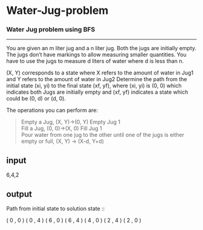 # Water-Jug-problem
### Water Jug problem using BFS
<hr>

You are given an m liter jug and a n liter jug. Both the jugs are initially empty. The jugs don’t have markings to allow measuring smaller quantities. You have to use the jugs to measure d liters of water where d is less than n. 

(X, Y) corresponds to a state where X refers to the amount of water in Jug1 and Y refers to the amount of water in Jug2 
Determine the path from the initial state (xi, yi) to the final state (xf, yf), where (xi, yi) is (0, 0) which indicates both Jugs are initially empty and (xf, yf) indicates a state which could be (0, d) or (d, 0).

The operations you can perform are: 
> Empty a Jug, (X, Y)->(0, Y) Empty Jug 1<br>
> Fill a Jug, (0, 0)->(X, 0) Fill Jug 1<br>
> Pour water from one jug to the other until one of the jugs is either empty or full, (X, Y) -> (X-d, Y+d)

## input

6,4,2

## output

Path from initial state to solution state ::

( 0 , 0 )
( 0 , 4 )
( 6 , 0 )
( 6 , 4 )
( 4 , 0 )
( 2 , 4 )
( 2 , 0 )
